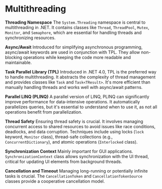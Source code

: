 # Multithreading

**Threading Namespace** 
The `System.Threading` namespace is central to multithreading in .NET. It contains classes like `Thread`, `ThreadPool`, `Mutex`, `Monitor`, and `Semaphore`, which are essential for handling threads and synchronizing resources.

**Async/Await**
Introduced for simplifying asynchronous programming, async/await keywords are used in conjunction with TPL. They allow non-blocking operations while keeping the code more readable and maintainable.

**Task Parallel Library (TPL)**
 Introduced in .NET 4.0, TPL is the preferred way to handle multithreading. It abstracts the complexity of thread management and provides classes like `Task` and `Task<TResult>`. It's more efficient than manually handling threads and works well with async/await patterns.

**Parallel LINQ (PLINQ)**
A parallel version of LINQ, PLINQ can significantly improve performance for data-intensive operations. It automatically parallelizes queries, but it's essential to understand when to use it, as not all operations benefit from parallelization.

**Thread Safety**
Ensuring thread safety is crucial. It involves managing concurrent access to shared resources to avoid issues like race conditions, deadlocks, and data corruption. Techniques include using locks (`lock` keyword, `Monitor` class), thread-safe collections (e.g., `ConcurrentDictionary`), and atomic operations (`Interlocked` class).

**Synchronization Context**
Mainly important for GUI applications. `SynchronizationContext` class allows synchronization with the UI thread, critical for updating UI elements from background threads.

**Cancellation and Timeout**
Managing long-running or potentially infinite tasks is crucial. The `CancellationToken` and `CancellationTokenSource` classes provide a cooperative cancellation model.


